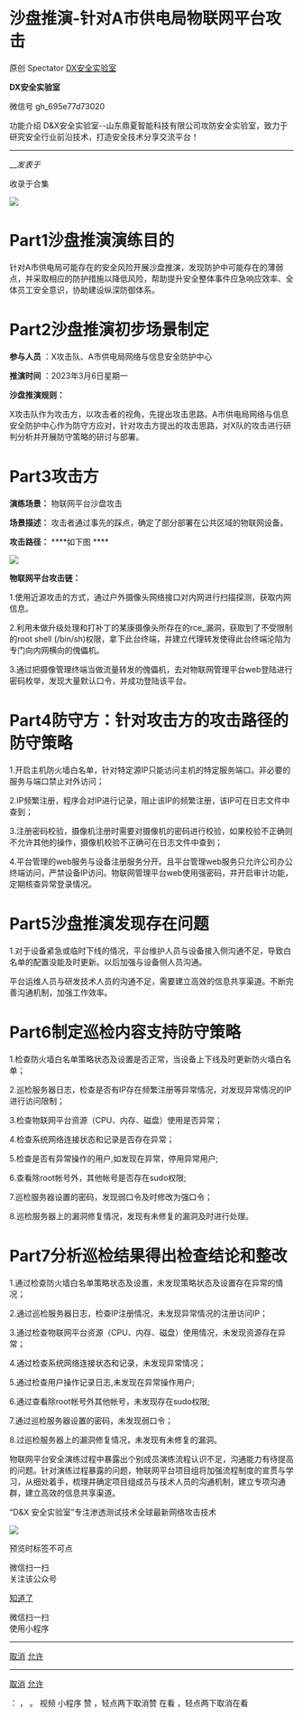 #  沙盘推演-针对A市供电局物联网平台攻击

原创 Spectator  [ DX安全实验室 ](javascript:void\(0\);)

**DX安全实验室** ![]()

微信号 gh_695e77d73020

功能介绍 D&X安全实验室--山东鼎夏智能科技有限公司攻防安全实验室，致力于研究安全行业前沿技术，打造安全技术分享交流平台！

____

___发表于_

收录于合集

![](http://hk-proxy.gitwarp.com/https://raw.githubusercontent.com/tuchuang9/tc1/refs/heads/main/public/20230316083305.png)

# Part1沙盘推演演练目的

针对A市供电局可能存在的安全风险开展沙盘推演，发现防护中可能存在的薄弱点，并采取相应的防护措施以降低风险，帮助提升安全整体事件应急响应效率、全体员工安全意识，协助建设纵深防御体系。

# Part2沙盘推演初步场景制定

 **参与人员** ：X攻击队、A市供电局网络与信息安全防护中心

 **推演时间** ：2023年3月6日星期一

 **沙盘推演规则：**

X攻击队作为攻击方，以攻击者的视角，先提出攻击思路。A市供电局网络与信息安全防护中心作为防守方应对，针对攻击方提出的攻击思路，对X队的攻击进行研判分析并开展防守策略的研讨与部署。

# Part3攻击方

 **演练场景：** 物联网平台沙盘攻击

 **场景描述：** 攻击者通过事先的踩点，确定了部分部署在公共区域的物联网设备。

 **攻击路径：** ****如下图 ****

![](http://hk-proxy.gitwarp.com/https://raw.githubusercontent.com/tuchuang9/tc1/refs/heads/main/public/20230316083357.png)

 **物联网平台攻击链：**

1.使用近源攻击的方式，通过户外摄像头网络接口对内网进行扫描探测，获取内网信息。

2.利用未做升级处理和打补丁的某康摄像头所存在的rce_漏洞，获取到了不受限制的root shell
(/bin/sh)权限，拿下此台终端，并建立代理转发使得此台终端沦陷为专门向内网横向的傀儡机。

3.通过把摄像管理终端当做流量转发的傀儡机，去对物联网管理平台web登陆进行密码枚举，发现大量默认口令，并成功登陆该平台。

# Part4防守方：针对攻击方的攻击路径的防守策略

1.开启主机防火墙白名单，针对特定源IP只能访问主机的特定服务端口。非必要的服务与端口禁止对外访问；

2.IP频繁注册，程序会对IP进行记录，阻止该IP的频繁注册，该IP可在日志文件中查到；

3.注册密码校验，摄像机注册时需要对摄像机的密码进行校验，如果校验不正确则不允许其他的操作，摄像机校验不正确可在日志文件中查到；

4.平台管理的web服务与设备注册服务分开。且平台管理web服务只允许公司办公终端访问，严禁设备IP访问。物联网管理平台web使用强密码，并开启审计功能，定期核查异常登录情况。

# Part5沙盘推演发现存在问题

1.对于设备紧急或临时下线的情况，平台维护人员与设备接入侧沟通不足，导致白名单的配置没能及时更新。以后加强与设备侧人员沟通。

平台运维人员与研发技术人员的沟通不足，需要建立高效的信息共享渠道。不断完善沟通机制，加强工作效率。

# Part6制定巡检内容支持防守策略

1.检查防火墙白名单策略状态及设置是否正常，当设备上下线及时更新防火墙白名单；

2.巡检服务器日志，检查是否有IP存在频繁注册等异常情况，对发现异常情况的IP进行访问限制；

3.检查物联网平台资源（CPU、内存、磁盘）使用是否异常；

4.检查系统网络连接状态和记录是否存在异常；

5.检查是否有异常操作的用户,如发现在异常，停用异常用户;

6.查看除root帐号外，其他帐号是否存在sudo权限;

7.巡检服务器设置的密码，发现弱口令及时修改为强口令；

8.巡检服务器上的漏洞修复情况，发现有未修复的漏洞及时进行处理。

# Part7分析巡检结果得出检查结论和整改

1.通过检查防火墙白名单策略状态及设置，未发现策略状态及设置存在异常的情况；

2.通过巡检服务器日志，检查IP注册情况，未发现异常情况的注册访问IP；

3.通过检查物联网平台资源（CPU、内存、磁盘）使用情况，未发现资源存在异常；

4.通过检查系统网络连接状态和记录，未发现异常情况；

5.通过检查用户操作记录日志,未发现在异常操作用户;

6.通过查看除root帐号外其他帐号，未发现存在sudo权限;

7.通过巡检服务器设置的密码，未发现弱口令；

8.过巡检服务器上的漏洞修复情况，未发现有未修复的漏洞。

物联网平台安全演练过程中暴露出个别成员演练流程认识不足，沟通能力有待提高的问题。针对演练过程暴露的问题，物联网平台项目组将加强流程制度的宣贯与学习，从细处着手，梳理并确定项目组成员与技术人员的沟通机制，建立专项沟通群，建立高效的信息共享渠道。

“D&X 安全实验室”专注渗透测试技术全球最新网络攻击技术

![](http://hk-proxy.gitwarp.com/https://raw.githubusercontent.com/tuchuang9/tc1/refs/heads/main/public/20230316083358.png)

预览时标签不可点

微信扫一扫  
关注该公众号

[知道了](javascript:;)

微信扫一扫  
使用小程序

****

[取消](javascript:void\(0\);) [允许](javascript:void\(0\);)

****

[取消](javascript:void\(0\);) [允许](javascript:void\(0\);)

： ， 。   视频 小程序 赞 ，轻点两下取消赞 在看 ，轻点两下取消在看

